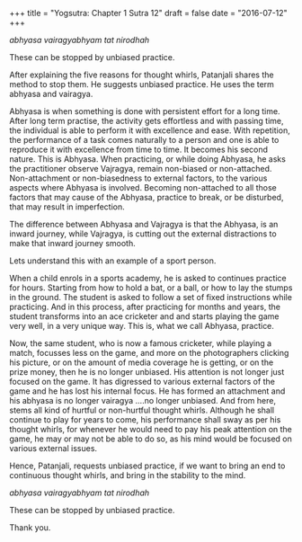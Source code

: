 +++
title = "Yogsutra: Chapter 1 Sutra 12"
draft = false
date = "2016-07-12"
+++

_abhyasa vairagyabhyam tat nirodhah_

These can be stopped by unbiased practice.

After explaining the five reasons for thought whirls, Patanjali shares the method to stop them. He suggests unbiased practice. He uses the term abhyasa and vairagya.

Abhyasa is when something is done with persistent effort for a long time. After long term practise, the activity gets effortless and with passing time, the individual is able to perform it with excellence and ease. With repetition, the performance of a task comes naturally to a person and one is able to reproduce it with excellence from time to time. It becomes his second nature. This is Abhyasa. When practicing, or while doing Abhyasa, he asks the practitioner observe Vajragya, remain non-biased or non-attached. Non-attachment or non-biasedness to external factors, to the various aspects where Abhyasa is involved. Becoming non-attached to all those factors that may cause of the Abhyasa, practice to break, or be disturbed, that may result in imperfection.

The difference between Abhyasa and Vajragya is that the Abhyasa, is an inward journey, while Vajragya, is cutting out the external distractions to make that inward journey smooth.

Lets understand this with an example of a sport person.

When a child enrols in a sports academy, he is asked to continues practice for hours. Starting from how to hold a bat, or a ball, or how to lay the stumps in the ground. The student is asked to follow a set of fixed instructions while practicing. And in this process, after practicing for months and years, the student transforms into an ace cricketer and and starts playing the game very well, in a very unique way. This is, what we call Abhyasa, practice.

Now, the same student, who is now a famous cricketer, while playing a match, focusses less on the game, and more on the photographers clicking his picture, or on the amount of media coverage he is getting, or on the prize money, then he is no longer unbiased. His attention is not longer just focused on the game. It has digressed to various external factors of the game and he has lost his internal focus. He has formed an attachment and his abhyasa is no longer vairagya ….no longer unbiased. And from here, stems all kind of hurtful or non-hurtful thought whirls. Although he shall continue to play for years to come, his performance shall sway as per his thought whirls, for whenever he would need to pay his peak attention on the game, he may or may not be able to do so, as his mind would be focused on various external issues.

Hence, Patanjali, requests unbiased practice, if we want to bring an end to continuous thought whirls, and bring in the stability to the mind.

_abhyasa vairagyabhyam tat nirodhah_

These can be stopped by unbiased practice.

Thank you.
